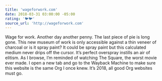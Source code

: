 ```yaml
---
title: 'wageforwork.com'
date: 2018-03-31 03:00:00 -05:00
rating: '🐦🐦'
source_url: 'http://wageforwork.com'
---
```


Wage for work. Another day another penny. The last piece of pie is long gone. This new museum of work is only accessible against a thin veneer of charcoal or is it spray paint? It could be spray paint but this calculated medium never drips off the cursor. It’s perfect overspray instills an air of elitism. As I browse, I’m reminded of watching The Square, the worst movie ever made. I open a new tab and go to the Wayback Machine to make sure this website is the same Org I once knew. It’s 2018, all good Org websites must go.
